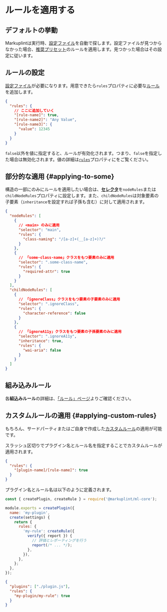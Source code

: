 # ルールを適用する

## デフォルトの挙動

Markuplintは実行時、[設定ファイル](/docs/configuration)を自動で探します。設定ファイルが見つからなかった場合、[推奨プリセット](./presets)のルールを適用します。見つかった場合はその設定に従います。

## ルールの設定

[設定ファイル](/docs/configuration)が必要になります。用意できたら`rules`プロパティに必要な[ルール](/docs/rules)を追加します。

```json class=config
{
  "rules": {
    // ここに追加していく
    "[rule-name]": true,
    "[rule-name2]": "Any Value",
    "[rule-name3]": {
      "value": 12345
    }
  }
}
```

`false`以外を値に指定すると、ルールが有効化されます。つまり、`false`を指定した場合は無効化されます。値の詳細は[`rules`](/docs/configuration/properties#rules)プロパティにをご覧ください。

## 部分的な適用 {#applying-to-some}

構造の一部にのみにルールを適用したい場合は、[**セレクタ**](./selectors)を`nodeRules`または`childNodeRules`プロパティに設定します。また、`childNodeRules`は対象要素の子要素（`inheritance`を設定すれば子孫も含む）に対して適用されます。

```json class=config
{
  "nodeRules": [
    {
      // <main> のみに適用
      "selector": "main",
      "rules": {
        "class-naming": "/[a-z]+(__[a-z]+)?/"
      }
    },
    {
      // 「some-class-name」クラスをもつ要素のみに適用
      "selector": ".some-class-name",
      "rules": {
        "required-attr": true
      }
    }
  ],
  "childNodeRules": [
    {
      // 「ignoreClass」クラスをもつ要素の子要素のみに適用
      "selector": ".ignoreClass",
      "rules": {
        "character-reference": false
      }
    },
    {
      // 「ignoreA11y」クラスをもつ要素の子孫要素のみに適用
      "selector": ".ignoreA11y",
      "inheritance": true,
      "rules": {
        "wai-aria": false
      }
    }
  ]
}
```

## 組み込みルール

各**組込みルール**の詳細は、[「ルール」ページ](/docs/rules/)よりご確認ください。

## カスタムルールの適用 {#applying-custom-rules}

もちろん、サードパーティまたはご自身で作成した[カスタムルール](./custom-rule)の適用が可能です。

スラッシュ区切りでプラグイン名とルール名を指定することでカスタムルールが適用されます。

```json class=config title="設定ファイル"
{
  "rules": {
    "[plugin-name]/[rule-name]": true
  }
}
```

プラグイン名とルール名は以下のように定義されます。

```js title="./plugin.js"
const { createPlugin, createRule } = require('@markuplint/ml-core');

module.exports = createPlugin({
  name: 'my-plugin',
  create(settings) {
    return {
      rules: {
        'my-rule': createRule({
          verify({ report }) {
            // 評価とレポーティングを行う
            report(/* ... */);
          },
        }),
      },
    };
  },
});
```

```json class=config title="設定ファイル"
{
  "plugins": ["./plugin.js"],
  "rules": {
    "my-plugin/my-rule": true
  }
}
```
